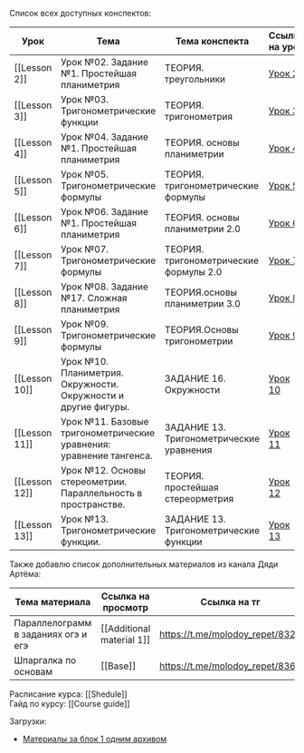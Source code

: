 Список всех доступных конспектов:  

| Урок          | Тема                                                                | Тема конспекта                           | Ссылка на урок                                          |
| ------------- | ------------------------------------------------------------------- | ---------------------------------------- | ------------------------------------------------------- |
| [[Lesson 2]]  | Урок №02. Задание №1. Простейшая планиметрия                        | ТЕОРИЯ. треугольники                     | [Урок 2](https://lk.100points.ru/student/lesson/68600)  |
| [[Lesson 3]]  | Урок №03. Тригонометрические функции                                | ТЕОРИЯ. тригонометрия                    | [Урок 3](https://lk.100points.ru/student/lesson/68601)  |
| [[Lesson 4]]  | Урок №04. Задание №1. Простейшая планиметрия                        | ТЕОРИЯ. основы планиметрии               | [Урок 4](https://lk.100points.ru/student/lesson/68602)  |
| [[Lesson 5]]  | Урок №05. Тригонометрические формулы                                | ТЕОРИЯ. тригонометрические формулы       | [Урок 5](https://lk.100points.ru/student/lesson/68603)  |
| [[Lesson 6]]  | Урок №06. Задание №1. Простейшая планиметрия                        | ТЕОРИЯ. основы планиметрии 2.0           | [Урок 6](https://lk.100points.ru/student/lesson/68604)  |
| [[Lesson 7]]  | Урок №07. Тригонометрические формулы                                | ТЕОРИЯ. тригонометрические формулы 2.0   | [Урок 7](https://lk.100points.ru/student/lesson/68605)  |
| [[Lesson 8]]  | Урок №08. Задание №17. Сложная планиметрия                          | ТЕОРИЯ.основы планиметрии 3.0            | [Урок 8](https://lk.100points.ru/student/lesson/68606)  |
| [[Lesson 9]]  | Урок №09. Тригонометрические формулы                                | ТЕОРИЯ.Основы тригонометрии              | [Урок 9](https://lk.100points.ru/student/lesson/70143)  |
| [[Lesson 10]] | Урок №10. Планиметрия. Окружности. Окружности и другие фигуры.      | ЗАДАНИЕ 16. Окружности                   | [Урок 10](https://lk.100points.ru/student/lesson/70157) |
| [[Lesson 11]] | Урок №11. Базовые тригонометрические уравнения: уравнение тангенса. | ЗАДАНИЕ 13. Тригонометрические уравнения | [Урок 11](https://lk.100points.ru/student/lesson/70159) |
| [[Lesson 12]] | Урок №12. Основы стереометрии. Параллельность в пространстве.       | ТЕОРИЯ. простейшая стереорметрия         | [Урок 12](https://lk.100points.ru/student/lesson/70161) |
| [[Lesson 13]] | Урок №13. Тригонометрические функции.                               | ЗАДАНИЕ 13. Тригонометрические функции   | [Урок 13](https://lk.100points.ru/student/lesson/70164) |

Также добавлю список дополнительных материалов из канала Дяди Артёма:

| Тема материала                      | Ссылка на просмотр        | Ссылка на тг                    |
| ----------------------------------- | ------------------------- | ------------------------------- |
| Параллелограмм в заданиях огэ и егэ | [[Additional material 1]] | https://t.me/molodoy_repet/8329 |
| Шпаргалка по основам                | [[Base]]                  | https://t.me/molodoy_repet/8361 |

Расписание курса: [[Shedule]]  
Гайд по курсу: [[Course guide]]  

Загрузки:
- [Материалы за блок 1 одним архивом](https://github.com/MATE-linux/100points_materials_library/releases/download/Block_1/Block_1.zip)
